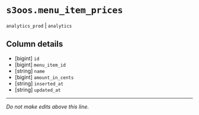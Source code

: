 # `s3oos.menu_item_prices`
`analytics_prod` | `analytics`

## Column details
* [bigint]    `id`
* [bigint]    `menu_item_id`
* [string]    `name`
* [bigint]    `amount_in_cents`
* [string]    `inserted_at`
* [string]    `updated_at`

-------------------------------------------------------------------------------
*Do not make edits above this line.*
